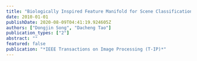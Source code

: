 ```yaml
---
title: "Biologically Inspired Feature Manifold for Scene Classification"
date: 2010-01-01
publishDate: 2020-08-09T04:41:19.924605Z
authors: ["Dongjin Song", "Dacheng Tao"]
publication_types: ["2"]
abstract: ""
featured: false
publication: "*IEEE Transactions on Image Processing (T-IP)*"
---
```


